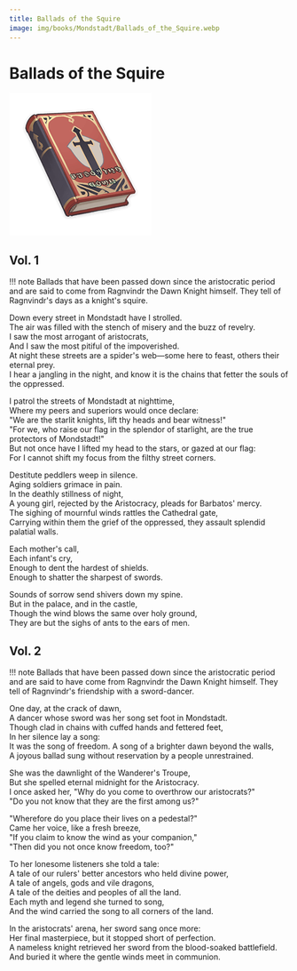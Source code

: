 ```yaml
---
title: Ballads of the Squire
image: img/books/Mondstadt/Ballads_of_the_Squire.webp
---
```


# Ballads of the Squire  

![Book Image](../../img/books/Mondstadt/Ballads_of_the_Squire.webp)
  
## Vol. 1  

!!! note
    Ballads that have been passed down since the aristocratic period and are said to come from Ragnvindr the Dawn Knight himself. They tell of Ragnvindr's days as a knight's squire.
  
Down every street in Mondstadt have I strolled.  
The air was filled with the stench of misery and the buzz of revelry.  
I saw the most arrogant of aristocrats,  
And I saw the most pitiful of the impoverished.  
At night these streets are a spider's web—some here to feast, others their eternal prey.  
I hear a jangling in the night, and know it is the chains that fetter the souls of the oppressed.  
  
I patrol the streets of Mondstadt at nighttime,  
Where my peers and superiors would once declare:  
"We are the starlit knights, lift thy heads and bear witness!"  
"For we, who raise our flag in the splendor of starlight, are the true protectors of Mondstadt!"  
But not once have I lifted my head to the stars, or gazed at our flag:  
For I cannot shift my focus from the filthy street corners.  
  
Destitute peddlers weep in silence.  
Aging soldiers grimace in pain.  
In the deathly stillness of night,  
A young girl, rejected by the Aristocracy, pleads for Barbatos' mercy.  
The sighing of mournful winds rattles the Cathedral gate,  
Carrying within them the grief of the oppressed, they assault splendid palatial walls.  
  
Each mother's call,  
Each infant's cry,  
Enough to dent the hardest of shields.  
Enough to shatter the sharpest of swords.  
  
Sounds of sorrow send shivers down my spine.  
But in the palace, and in the castle,  
Though the wind blows the same over holy ground,  
They are but the sighs of ants to the ears of men.  
  
## Vol. 2  

!!! note
    Ballads that have been passed down since the aristocratic period and are said to have come from Ragnvindr the Dawn Knight himself. They tell of Ragnvindr's friendship with a sword-dancer.
  
One day, at the crack of dawn,  
A dancer whose sword was her song set foot in Mondstadt.  
Though clad in chains with cuffed hands and fettered feet,  
In her silence lay a song:  
It was the song of freedom. A song of a brighter dawn beyond the walls,  
A joyous ballad sung without reservation by a people unrestrained.  
  
She was the dawnlight of the Wanderer's Troupe,  
But she spelled eternal midnight for the Aristocracy.  
I once asked her, "Why do you come to overthrow our aristocrats?"  
"Do you not know that they are the first among us?"  
  
"Wherefore do you place their lives on a pedestal?"  
Came her voice, like a fresh breeze,  
"If you claim to know the wind as your companion,"  
"Then did you not once know freedom, too?"  
  
To her lonesome listeners she told a tale:  
A tale of our rulers' better ancestors who held divine power,  
A tale of angels, gods and vile dragons,  
A tale of the deities and peoples of all the land.  
Each myth and legend she turned to song,  
And the wind carried the song to all corners of the land.  
  
In the aristocrats' arena, her sword sang once more:  
Her final masterpiece, but it stopped short of perfection.  
A nameless knight retrieved her sword from the blood-soaked battlefield.  
And buried it where the gentle winds meet in communion.